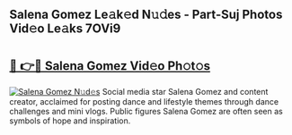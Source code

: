 ## Salena Gomez Le𝚊k𝚎d N𝚞𝚍es - Part-Suj Photos Vid𝚎o Le𝚊ks 7OVi9

# <h2><a href="http://fbcnctn.evod.top/?m=Salena+Gomez">🔗 👉🔴 Salena Gomez Vid𝚎o Ph𝚘t𝚘s</a></h2>

[![Salena Gomez N𝚞d𝚎s](https://i.imgur.com/8V9OHl7.gif)](http://fbcnctn.evod.top/?m=Salena+Gomez)
Social media star Salena Gomez and content creator, acclaimed for posting dance and lifestyle themes through dance challenges and mini vlogs. Public figures Salena Gomez are often seen as symbols of hope and inspiration. 
